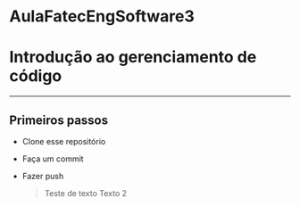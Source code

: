 # AulaFatecEngSoftware3

# Introdução ao gerenciamento de código
---
## Primeiros passos

  - Clone esse repositório
  - Faça um commit
  - Fazer push
    
    > Teste de texto 
    > Texto 2
